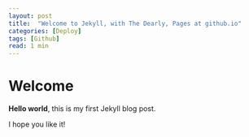 ```yaml
---
layout: post
title:  "Welcome to Jekyll, with The Dearly, Pages at github.io"
categories: [Deploy]
tags: [Github]
read: 1 min
---
```


# Welcome

**Hello world**, this is my first Jekyll blog post.

I hope you like it!